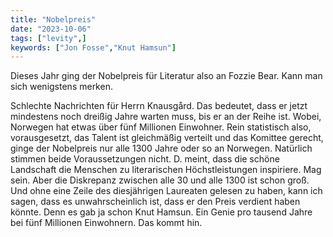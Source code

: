 ```yaml
---
title: "Nobelpreis"
date: "2023-10-06"
tags: ["levity",]
keywords: ["Jon Fosse","Knut Hamsun"]
---
```

Dieses Jahr ging der Nobelpreis für Literatur also an Fozzie Bear. Kann man sich wenigstens merken. 

Schlechte Nachrichten für Herrn Knausgård. Das bedeutet, dass er jetzt mindestens noch dreißig Jahre warten muss, bis er an der Reihe ist. Wobei, Norwegen hat etwas über fünf Millionen Einwohner. Rein statistisch also, vorausgesetzt, das Talent ist gleichmäßig verteilt und das Komittee gerecht, ginge der Nobelpreis nur alle 1300 Jahre oder so an Norwegen. Natürlich stimmen beide Voraussetzungen nicht. D. meint, dass die schöne Landschaft die Menschen zu literarischen Höchstleistungen inspiriere. Mag sein. Aber die Diskrepanz zwischen alle 30 und alle 1300 ist schon groß. Und ohne eine Zeile des diesjährigen Laureaten gelesen zu haben, kann ich sagen, dass es unwahrscheinlich ist, dass er den Preis verdient haben könnte. Denn es gab ja schon Knut Hamsun. Ein Genie pro tausend Jahre bei fünf Millionen Einwohnern. Das kommt hin.